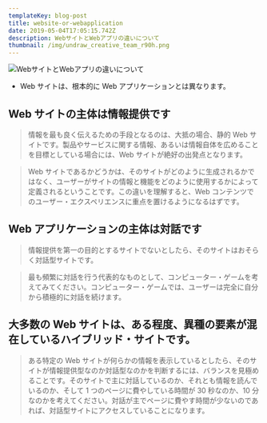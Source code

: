 ```yaml
---
templateKey: blog-post
title: website-or-webapplication
date: 2019-05-04T17:05:15.742Z
description: WebサイトとWebアプリの違いについて
thumbnail: /img/undraw_creative_team_r90h.png
---
```

![WebサイトとWebアプリの違いについて](/img/undraw_creative_team_r90h.png "WebサイトとWebアプリの違いについて")

* Web サイトは、根本的に Web アプリケーションとは異なります。

## Web サイトの主体は情報提供です

>情報を最も良く伝えるための手段となるのは、大抵の場合、静的 Web サイトです。製品やサービスに関する情報、あるいは情報自体を広めることを目標としている場合には、Web サイトが絶好の出発点となります。

> Web サイトであるかどうかは、そのサイトがどのように生成されるかではなく、ユーザーがサイトの情報と機能をどのように使用するかによって定義されるということです。この違いを理解すると、Web コンテンツでのユーザー・エクスペリエンスに重点を置けるようになるはずです。

## Web アプリケーションの主体は対話です

>情報提供を第一の目的とするサイトでないとしたら、そのサイトはおそらく対話型サイトです。

>最も頻繁に対話を行う代表的なものとして、コンピューター・ゲームを考えてみてください。コンピューター・ゲームでは、ユーザーは完全に自分から積極的に対話を続けます。

## 大多数の Web サイトは、ある程度、異種の要素が混在しているハイブリッド・サイトです。

>ある特定の Web サイトが何らかの情報を表示しているとしたら、そのサイトが情報提供型なのか対話型なのかを判断するには、バランスを見極めることです。そのサイトで主に対話しているのか、それとも情報を読んでいるのか、そして 1 つのページに費やしている時間が 30 秒なのか、10 分なのかを考えてください。対話が主でページに費やす時間が少ないのであれば、対話型サイトにアクセスしていることになります。
